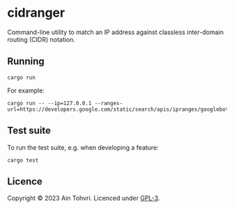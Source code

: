# cidranger

Command-line utility to match an IP address against classless inter-domain routing (CIDR) notation.

## Running

    cargo run

For example:

    cargo run -- --ip=127.0.0.1 --ranges-url=https://developers.google.com/static/search/apis/ipranges/googlebot.json

## Test suite

To run the test suite, e.g. when developing a feature:

    cargo test

## Licence

Copyright © 2023 Ain Tohvri. Licenced under [GPL-3](https://github.com/ain/botranger/blob/main/LICENSE).
